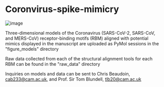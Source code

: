# Coronvirus-spike-mimicry


![image](https://user-images.githubusercontent.com/11457928/115257855-63334400-a128-11eb-80ce-caded510125e.png)

Three-dimensional models of the Coronavirus (SARS-CoV-2, SARS-CoV, and MERS-CoV) receptor-binding motifs (RBM) aligned with potential mimics displayed in the manuscript are uploaded as PyMol sessions in the "figure_models" directory

Raw data collected from each of the structural alignment tools for each RBM can be found in the "raw_data" directory

Inquiries on models and data can be sent to Chris Beaudoin, cab233@cam.ac.uk, and Prof. Sir Tom Blundell, tlb20@cam.ac.uk
